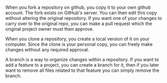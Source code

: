 When you fork a repository on github, you copy it to your own github account. The fork exists on GitHub's server. You can then edit this copy without altering the original repository. If you want one of your changes to carry over to the original repo, you can make a pull request which the original project owner must then approve.

When you clone a repository, you create a local version of it on your computer. Since the clone is your personal copy, you can freely make changes without any required approval.

A branch is a way to organize changes within a repository. If you want to add a feature to a project, you can create a branch for it, then if you later want to remove all files related to that feature you can simply remove the branch.
